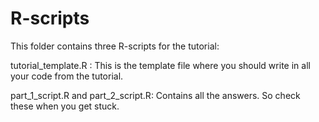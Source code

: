 # R-scripts #

This folder contains three R-scripts for the tutorial:

tutorial_template.R : This is the template file where you should write in all your code from the tutorial.

part_1_script.R and part_2_script.R: Contains all the answers. So check these when you get stuck.

